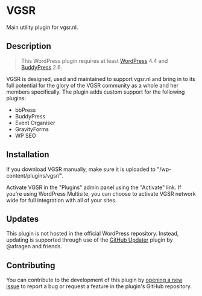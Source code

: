 # VGSR #

Main utility plugin for vgsr.nl.

## Description ##

> This WordPress plugin requires at least [WordPress](https://wordpress.org) 4.4 and [BuddyPress](https://buddypress.org) 2.6.

VGSR is designed, used and maintained to support vgsr.nl and bring in to its full potential for the glory of the VGSR community as a whole and her members specifically. The plugin adds custom support for the following plugins:

* bbPress
* BuddyPress
* Event Organiser
* GravityForms
* WP SEO

## Installation ##

If you download VGSR manually, make sure it is uploaded to "/wp-content/plugins/vgsr/".

Activate VGSR in the "Plugins" admin panel using the "Activate" link. If you're using WordPress Multisite, you can choose to activate VGSR network wide for full integration with all of your sites.

## Updates ##

This plugin is not hosted in the official WordPress repository. Instead, updating is supported through use of the [GitHub Updater](https://github.com/afragen/github-updater/) plugin by @afragen and friends.

## Contributing ##

You can contribute to the development of this plugin by [opening a new issue](https://github.com/vgsr/vgsr/issues/) to report a bug or request a feature in the plugin's GitHub repository.
